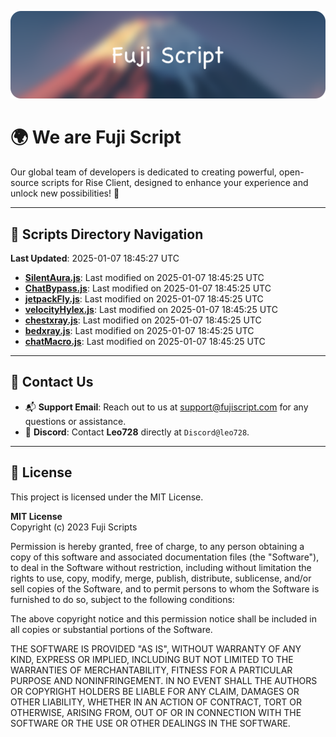 ![Banner](.github/b.webp)

# 🌍 **We are Fuji Script**

Our global team of developers is dedicated to creating powerful, open-source scripts for Rise Client, designed to enhance your experience and unlock new possibilities! 🌟

---
<!-- SCRIPTS_NAVIGATION_START -->
## 📂 **Scripts Directory Navigation**

**Last Updated**: 2025-01-07 18:45:27 UTC

- **[SilentAura.js](scripts/SilentAura.js)**: Last modified on 2025-01-07 18:45:25 UTC
- **[ChatBypass.js](scripts/ChatBypass.js)**: Last modified on 2025-01-07 18:45:25 UTC
- **[jetpackFly.js](scripts/jetpackFly.js)**: Last modified on 2025-01-07 18:45:25 UTC
- **[velocityHylex.js](scripts/velocityHylex.js)**: Last modified on 2025-01-07 18:45:25 UTC
- **[chestxray.js](scripts/chestxray.js)**: Last modified on 2025-01-07 18:45:25 UTC
- **[bedxray.js](scripts/bedxray.js)**: Last modified on 2025-01-07 18:45:25 UTC
- **[chatMacro.js](scripts/chatMacro.js)**: Last modified on 2025-01-07 18:45:25 UTC

<!-- SCRIPTS_NAVIGATION_END -->

---

## 💬 **Contact Us**  
- 📬 **Support Email**: Reach out to us at [support@fujiscript.com](mailto:support@fujiscript.com) for any questions or assistance.  
- 💬 **Discord**: Contact **Leo728** directly at `Discord@leo728`.

---

## 📜 **License**

This project is licensed under the MIT License.  

**MIT License**  
Copyright (c) 2023 Fuji Scripts  

Permission is hereby granted, free of charge, to any person obtaining a copy of this software and associated documentation files (the "Software"), to deal in the Software without restriction, including without limitation the rights to use, copy, modify, merge, publish, distribute, sublicense, and/or sell copies of the Software, and to permit persons to whom the Software is furnished to do so, subject to the following conditions:  

The above copyright notice and this permission notice shall be included in all copies or substantial portions of the Software.  

THE SOFTWARE IS PROVIDED "AS IS", WITHOUT WARRANTY OF ANY KIND, EXPRESS OR IMPLIED, INCLUDING BUT NOT LIMITED TO THE WARRANTIES OF MERCHANTABILITY, FITNESS FOR A PARTICULAR PURPOSE AND NONINFRINGEMENT. IN NO EVENT SHALL THE AUTHORS OR COPYRIGHT HOLDERS BE LIABLE FOR ANY CLAIM, DAMAGES OR OTHER LIABILITY, WHETHER IN AN ACTION OF CONTRACT, TORT OR OTHERWISE, ARISING FROM, OUT OF OR IN CONNECTION WITH THE SOFTWARE OR THE USE OR OTHER DEALINGS IN THE SOFTWARE.  
